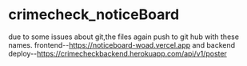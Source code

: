 # crimecheck_noticeBoard
due to some issues about git,the files again push to git hub with these names.
frontend--https://noticeboard-woad.vercel.app
and backend deploy--https://crimecheckbackend.herokuapp.com/api/v1/poster
